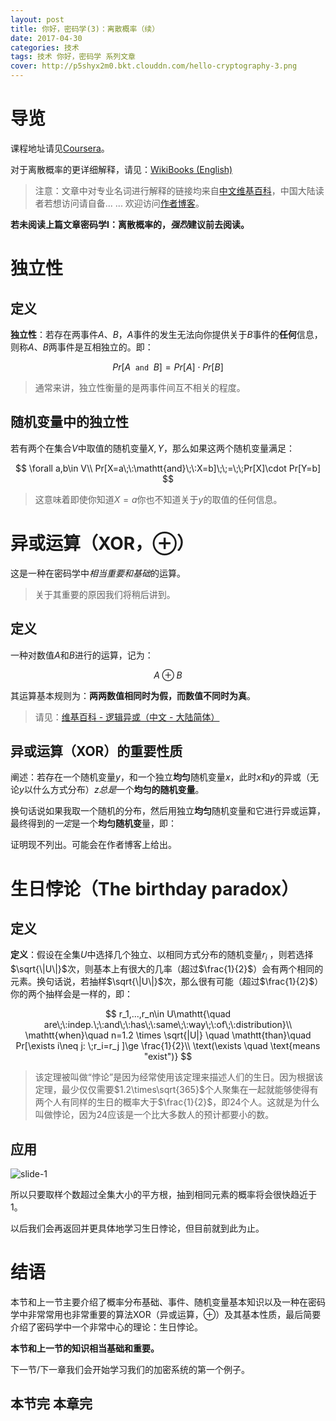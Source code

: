 ```yaml
---
layout: post
title: 你好，密码学(3)：离散概率（续）
date: 2017-04-30
categories: 技术
tags: 技术 你好，密码学 系列文章
cover: http://p5shyx2m0.bkt.clouddn.com/hello-cryptography-3.png
---
```


# 导览

课程地址请见[Coursera](https://www.coursera.org/learn/crypto/lecture/JkDRg/discrete-probability-crash-course-cont)。

对于离散概率的更详细解释，请见：[WikiBooks (English)](https://zhuanlan.zhihu.com/p/High%20School%20Mathematics%20Extensions/Discrete%20Probability)

> 注意：文章中对专业名词进行解释的链接均来自[中文维基百科](https://zh.wikipedia.org/)，中国大陆读者若想访问请自备... ...
> 欢迎访问[作者博客](http://sun.ffyu.top/)。

**若未阅读上篇文章密码学I：离散概率的，*强烈*建议前去阅读。**

# 独立性

## 定义

**独立性**：若存在两事件$A$、$B$，$A$事件的发生无法向你提供关于$B$事件的**任何**信息，则称$A$、$B$两事件是互相独立的。即：

$$
Pr[A\;\:\mathtt{and}\;\:B]=Pr[A]\cdot Pr[B]
$$

> 通常来讲，独立性衡量的是两事件间互不相关的程度。

## 随机变量中的独立性

若有两个在集合$V$中取值的随机变量$X,Y$，那么如果这两个随机变量满足：

$$
\forall a,b\in V\\
Pr[X=a\;\:\mathtt{and}\;\:X=b]\;\;=\;\;Pr[X]\cdot Pr[Y=b]
$$

> 这意味着即使你知道$X=a$你也不知道关于$y$的取值的任何信息。

# 异或运算（XOR，$\oplus$）

这是一种在密码学中*相当重要和基础*的运算。

> 关于其重要的原因我们将稍后讲到。

## 定义

一种对数值$A$和$B$进行的运算，记为：

$$
A\oplus B
$$

其运算基本规则为：**两两数值相同时为假，而数值不同时为真**。

>
> 请见：[维基百科 - 逻辑异或（中文 - 大陆简体）](https://zh.wikipedia.org/zh-cn/%25E9%2580%25BB%25E8%25BE%2591%25E5%25BC%2582%25E6%2588%2596) 

## 异或运算（XOR）的重要性质

阐述：若存在一个随机变量$y$，和一个独立**均匀**随机变量$x$，此时$x$和$y$的异或（无论$y$以什么方式分布）$z$*总是*一个**均匀的随机变量**。

换句话说如果我取一个随机的分布，然后用独立**均匀**随机变量和它进行异或运算，最终得到的*一定*是一个**均匀随机变**量，即：

证明现不列出。可能会在作者博客上给出。

# 生日悖论（The birthday paradox）

## 定义

**定义**：假设在全集$U$中选择几个独立、以相同方式分布的随机变量$r_i$ ，则若选择$\sqrt{\|U\|}$次，则基本上有很大的几率（超过$\frac{1}{2}$）会有两个相同的元素。换句话说，若抽样$\sqrt{\|U\|}$次，那么很有可能（超过$\frac{1}{2}$）你的两个抽样会是一样的，即：

$$
r_1,...,r_n\in U\mathtt{\quad are\;\:indep.\;\:and\;\:has\;\:same\;\:way\;\:of\;\:distribution}\\
\mathtt{when}\quad n=1.2 \times \sqrt{|U|} \quad \mathtt{than}\quad Pr[\exists i\neq j: \;r_i=r_j ]\ge \frac{1}{2}\\
\text(\exists \quad \text{means "exist")}
$$

> 该定理被叫做“悖论”是因为经常使用该定理来描述人们的生日。因为根据该定理，最少仅仅需要$1.2\times\sqrt{365}$个人聚集在一起就能够使得有两个人有同样的生日的概率大于$\frac{1}{2}$，即24个人。这就是为什么叫做悖论，因为24应该是一个比大多数人的预计都要小的数。

## 应用

![slide-1](http://p5shyx2m0.bkt.clouddn.com/slide3-1.png)

所以只要取样个数超过全集大小的平方根，抽到相同元素的概率将会很快趋近于$1$。

以后我们会再返回并更具体地学习生日悖论，但目前就到此为止。

# 结语

本节和上一节主要介绍了概率分布基础、事件、随机变量基本知识以及一种在密码学中非常常用也非常重要的算法XOR（异或运算，$\oplus$）及其基本性质，最后简要介绍了密码学中一个非常中心的理论：生日悖论。

**本节和上一节的知识相当基础和重要。**

下一节/下一章我们会开始学习我们的加密系统的第一个例子。

## 本节完 本章完
